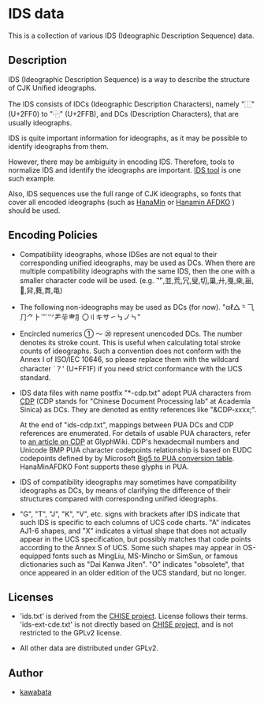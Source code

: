 IDS data
========

This is a collection of various IDS (Ideographic Description Sequence)
data.

## Description

IDS (Ideographic Description Sequence) is a way to describe the
structure of CJK Unified ideographs.

The IDS consists of IDCs (Ideographic Description Characters), namely
"⿰" (U+2FF0) to "⿻" (U+2FFB), and DCs (Description Characters), that
are usually ideographs.

IDS is quite important information for ideographs, as it may be
possible to identify ideographs from them.

However, there may be ambiguity in encoding IDS. Therefore, tools to
normalize IDS and identify the ideographs are important.
[IDS tool](http://github.com/kawabata/ids) is one such example.

Also, IDS sequences use the full range of CJK ideographs, so fonts
that cover all encoded ideographs (such
as [HanaMin](http://fonts.jp/hanazono/)
or [Hanamin AFDKO](https://github.com/cjkvi/HanaMinAFDKO/releases) )
should be used.

## Encoding Policies

* Compatibility ideographs, whose IDSes are not equal to their
  corresponding unified ideographs, may be used as DCs. When there are
  multiple compatibility ideographs with the same IDS, then the one
  with a smaller character code will be used. (e.g.
  ⻀,並,荒,冗,叟,切,巢,廾,戛,桒,甾,𤾡,舁,蕤,貫,黾)

* The following non-ideographs may be used as DCs (for now).
  "αℓ△⺀⺄⺆⺈⺊⺌⺍⺶⺸⺻⺼〇〢キサ㇀㇉㇢㇞"

* Encircled numerics ① ～ ⑳ represent unencoded DCs. The number denotes
  its stroke count. This is useful when calculating total
  stroke counts of ideographs. Such a convention does not conform with the
  Annex I of ISO/IEC 10646, so please replace them with the wildcard
  character `？' (U+FF1F) if you need strict conformance with the
  UCS standard.

* IDS data files with name postfix "*-cdp.txt" adopt PUA characters
  from [CDP](https://www.sinica.edu.tw/~cdp) (CDP stands for "Chinese
  Document Processing lab" at Academia Sinica) as DCs. They are
  denoted as entity references like "&CDP-xxxx;".

  At the end of "ids-cdp.txt", mappings between PUA DCs and CDP
  references are enumerated. For details of usable PUA characters,
  refer to
  [an article on CDP](http://glyphwiki.org/wiki/Group:CDP%E5%A4%96%E5%AD%97) at
  GlyphWiki. CDP's hexadecmail numbers and Unicode BMP PUA character
  codepoints relationship is based on EUDC codepoints defined by by
  Microsoft
  [Big5 to PUA conversion table](http://kanji-database.sourceforge.net/charcode/big5.html).
  HanaMinAFDKO Font supports these glyphs in PUA.

* IDS of compatibility ideographs may sometimes have compatibility
  ideographs as DCs, by means of clarifying the difference of their
  structures compared with corresponding unified ideographs.

* "G", "T", "J", "K", "V", etc. signs with brackets after IDS indicate
  that such IDS is specific to each columns of UCS code charts. "A"
  indicates AJ1-6 shapes, and "X" indicates a virtual shape that does not
  actually appear in the UCS specification, but possibly matches 
  that code points according to the Annex S of UCS. Some such
  shapes may appear in OS-equipped fonts such as MingLiu, MS-Mincho or
  SimSun, or famous dictionaries such as "Dai Kanwa Jiten". "O"
  indicates "obsolete", that once appeared in an older edition of the
  UCS standard, but no longer.

## Licenses

* 'ids.txt' is derived from the [CHISE project](http://www.chise.org/).
  License follows their terms. 'ids-ext-cde.txt' is not directly based
  on [CHISE project](http://www.chise.org/), and is not restricted to the
  GPLv2 license.

* All other data are distributed under GPLv2.

## Author

* [kawabata](https://github.com/kawabata)
